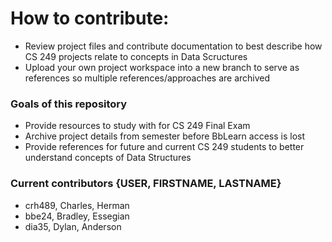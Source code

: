 <h1>How to contribute:</h1>
<ul>
  <li>Review project files and contribute documentation to best describe how CS 249 projects relate to concepts in Data Scructures</li>
  <li>Upload your own project workspace into a new branch to serve as references so multiple references/approaches are archived</li>
</ul>
<h3>Goals of this repository</h3>
<ul>
  <li>Provide resources to study with for CS 249 Final Exam</li>
  <li>Archive project details from semester before BbLearn access is lost</li>
  <li>Provide references for future and current CS 249 students to better understand concepts of Data Structures</li>
</ul>

<h3>Current contributors {USER, FIRSTNAME, LASTNAME}</h3>
<ul>
    <li>crh489, Charles, Herman</li>
    <li>bbe24, Bradley, Essegian</li>
    <li>dia35, Dylan, Anderson</li>
</ul>
